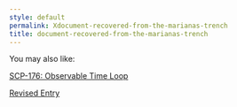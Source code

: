 ```yaml
---
style: default
permalink: Xdocument-recovered-from-the-marianas-trench
title: document-recovered-from-the-marianas-trench
---
```

You may also like:

[SCP-176: Observable Time Loop](http://scp-wiki.net/scp-176)

[Revised Entry](http://scp-wiki.net/revised-entry)
